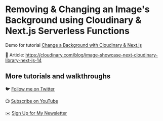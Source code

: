 # Removing & Changing an Image's Background using Cloudinary & Next.js Serverless Functions

Demo for tutorial [Change a Background with Cloudinary & Next.js](https://cloudinary.com/blog/image-showcase-next-cloudinary-library-next-js-14)

📝 Article: https://cloudinary.com/blog/image-showcase-next-cloudinary-library-next-js-14

## More tutorials and walkthroughs

🐦 [Follow me on Twitter](https://twitter.com/colbyfayock)

📺 [Subscribe on YouTube](https://www.youtube.com/colbyfayock)

✉️ [Sign Up for My Newsletter](https://colbyfayock.com/newsletter)
